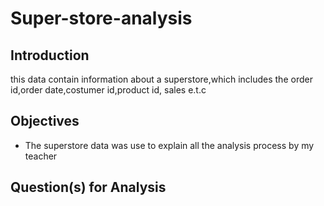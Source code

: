 # Super-store-analysis
## Introduction
this data contain information about a superstore,which includes the order id,order date,costumer id,product id, sales e.t.c
## Objectives
- The superstore data was use to explain all the analysis process by my teacher
## Question(s) for Analysis
